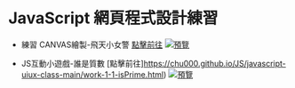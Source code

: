 # JavaScript 網頁程式設計練習


*  練習 CANVAS繪製-飛天小女警  [點擊前往](https://chu000.github.io/JS/javascript-uiux-class-main/works-2-1-canvas.html) 
[![預覽](https://chu000.github.io/JS/javascript-uiux-class-main/img/works-canvas.jpg)](https://chu000.github.io/JS/javascript-uiux-class-main/works-2-1-canvas.html)




*   JS互動小遊戲-誰是質數 [點擊前往]https://chu000.github.io/JS/javascript-uiux-class-main/work-1-1-isPrime.html) 
[![預覽](https://chu000.github.io/JS/javascript-uiux-class-main/img/work-isPrime.jpg)](https://chu000.github.io/JS/javascript-uiux-class-main/work-1-1-isPrime.html)
